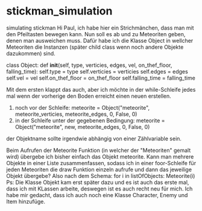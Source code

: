 # stickman_simulation
simulating stickman
Hi Paul,
ich habe hier ein Strichmänchen, dass man mit den Pfeiltasten bewegen kann. Nun soll es ab und zu Meteoriten geben, denen man ausweichen muss. Dafür habe ich die Klasse Object in wellcher Meteoriten die Instanzen (später child class wenn noch andere Objekte dazukommen) sind. 

class Object:
    def __init__(self, type, verticies, edges, vel, on_thef_floor, falling_time):
        self.type = type
        self.verticies = verticies
        self.edges = edges
        self.vel = vel
        self.on_thef_floor = on_thef_floor
        self.falling_time = falling_time

Mit dem ersten klappt das auch, aber ich möchte in der while-Schleife jedes mal wenn der vorherige den Boden erreicht einen neuen erstellen. 
1. noch vor der Schleife: 
    meteorite = Object("meteorite", meteorite_verticies, meteorite_edges, 0, False, 0)
2. in der Schleife unter der gegebenen Bedingung:
    meteorite = Object("meteorite", new, meteorite_edges, 0, False, 0)

der Objektname sollte irgendwie abhängig von einer Zählvariable sein.

Beim Aufrufen der Meteorite Funktion (in welcher der "Meteoriten" gemalt wird) übergebe ich bisher einfach das Objekt meteorite. Kann man mehrere Objekte in einer Liste zusammenfassen, sodass ich in einer foor-Schleife für jeden Meteoriten die draw Funktion einzeln aufrufe und dann das jeweilige Objekt übergebe? Also nach dem Schema:
  for i in listOfObjects:
      Meteorite(i)
Ps: Die Klasse Objekt kam erst später dazu und es ist auch das erste mal, dass ich mit KLassen arbeite, deswegen ist es auch recht neu für mich. Ich habe mir gedacht, dass ich auch noch eine Klasse Character, Enemy und Item hinzufüge.
